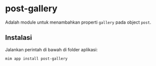 # post-gallery

Adalah module untuk menambahkan properti `gallery` pada object `post`.

## Instalasi

Jalankan perintah di bawah di folder aplikasi:

```
mim app install post-gallery
```
